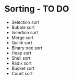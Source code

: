 # Sorting - TO DO
- Selection sort
- Bubble sort
- Insertion sort
- Merge sort
- Quick sort
- Binary tree sort
- Heap sort
- Shell sort
- Radix sort
- Bucket sort
- Count sort